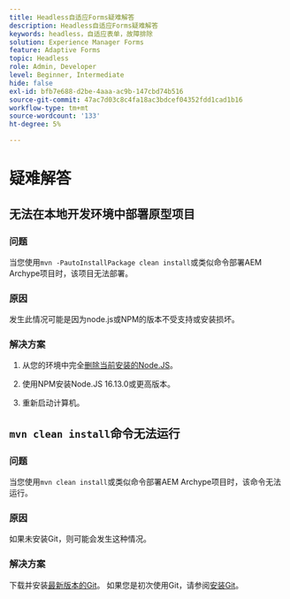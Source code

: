 ```yaml
---
title: Headless自适应Forms疑难解答
description: Headless自适应Forms疑难解答
keywords: headless，自适应表单，故障排除
solution: Experience Manager Forms
feature: Adaptive Forms
topic: Headless
role: Admin, Developer
level: Beginner, Intermediate
hide: false
exl-id: bfb7e688-d2be-4aaa-ac9b-147cbd74b516
source-git-commit: 47ac7d03c8c4fa18ac3bdcef04352fdd1cad1b16
workflow-type: tm+mt
source-wordcount: '133'
ht-degree: 5%

---
```


# 疑难解答

## 无法在本地开发环境中部署原型项目

### 问题

当您使用`mvn -PautoInstallPackage clean install`或类似命令部署AEM Archype项目时，该项目无法部署。

### 原因

发生此情况可能是因为node.js或NPM的版本不受支持或安装损坏。

### 解决方案

1. 从您的环境中完全[删除当前安装的Node.JS](https://khushwantsehgal.wordpress.com/2022/06/28/how-to-remove-node-js-completely-from-windows-10/)。

1. 使用NPM安装Node.JS 16.13.0或更高版本。

1. 重新启动计算机。


## `mvn clean install`命令无法运行

### 问题

当您使用`mvn clean install`或类似命令部署AEM Archype项目时，该命令无法运行。

### 原因

如果未安装Git，则可能会发生这种情况。

### 解决方案

下载并安装[最新版本的Git](https://git-scm.com/downloads)。 如果您是初次使用Git，请参阅[安装Git](https://git-scm.com/book/en/v2/Getting-Started-Installing-Git)。
